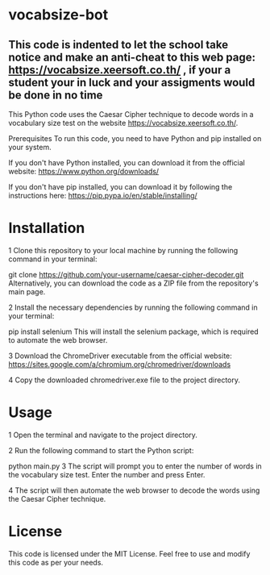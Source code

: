 # vocabsize-bot
## This code is indented to let the school take notice and make an anti-cheat to this web page: https://vocabsize.xeersoft.co.th/ ,  if your a student your in luck and your assigments would be done in no time

This Python code uses the Caesar Cipher technique to decode words in a vocabulary size test on the website https://vocabsize.xeersoft.co.th/.

Prerequisites
To run this code, you need to have Python and pip installed on your system.

If you don't have Python installed, you can download it from the official website: https://www.python.org/downloads/

If you don't have pip installed, you can download it by following the instructions here: https://pip.pypa.io/en/stable/installing/

# Installation
1 Clone this repository to your local machine by running the following command in your terminal:

git clone https://github.com/your-username/caesar-cipher-decoder.git
Alternatively, you can download the code as a ZIP file from the repository's main page.

2 Install the necessary dependencies by running the following command in your terminal:

pip install selenium
This will install the selenium package, which is required to automate the web browser.

3 Download the ChromeDriver executable from the official website: https://sites.google.com/a/chromium.org/chromedriver/downloads

4 Copy the downloaded chromedriver.exe file to the project directory.

# Usage
1 Open the terminal and navigate to the project directory.

2 Run the following command to start the Python script:


python main.py
3 The script will prompt you to enter the number of words in the vocabulary size test. Enter the number and press Enter.

4 The script will then automate the web browser to decode the words using the Caesar Cipher technique.

# License
This code is licensed under the MIT License. Feel free to use and modify this code as per your needs.




